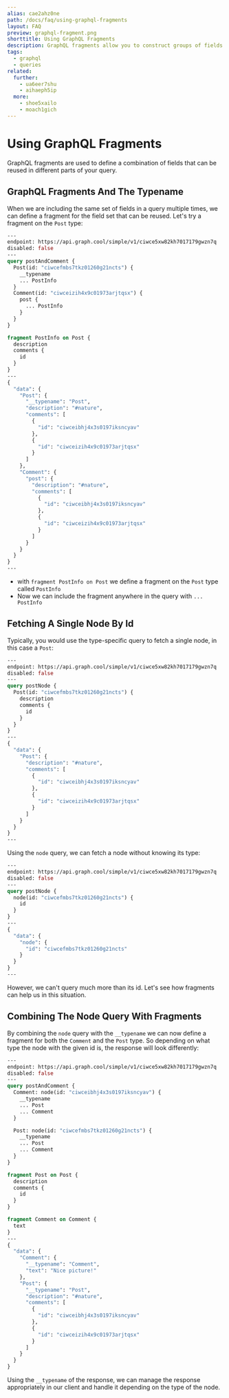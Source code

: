 ```yaml
---
alias: cae2ahz0ne
path: /docs/faq/using-graphql-fragments
layout: FAQ
preview: graphql-fragment.png
shorttitle: Using GraphQL Fragments
description: GraphQL fragments allow you to construct groups of fields that can be included in queries where you need them.
tags:
  - graphql
  - queries
related:
  further:
    - ua6eer7shu
    - aihaeph5ip
  more:
    - shoe5xailo
    - moach1gich
---
```


# Using GraphQL Fragments

GraphQL fragments are used to define a combination of fields that can be reused in different parts of your query.

## GraphQL Fragments And The Typename

When we are including the same set of fields in a query multiple times, we can define a fragment for the field set that can be reused. Let's try a fragment on the `Post` type:

```graphql
---
endpoint: https://api.graph.cool/simple/v1/ciwce5xw82kh7017179gwzn7q
disabled: false
---
query postAndComment {
  Post(id: "ciwcefmbs7tkz01260g21ncts") {
    __typename
    ... PostInfo
  }
  Comment(id: "ciwceizih4x9c01973arjtqsx") {
    post {
      ... PostInfo
    }
  }
}

fragment PostInfo on Post {
  description
  comments {
    id
  }
}
---
{
  "data": {
    "Post": {
      "__typename": "Post",
      "description": "#nature",
      "comments": [
        {
          "id": "ciwceibhj4x3s0197iksncyav"
        },
        {
          "id": "ciwceizih4x9c01973arjtqsx"
        }
      ]
    },
    "Comment": {
      "post": {
        "description": "#nature",
        "comments": [
          {
            "id": "ciwceibhj4x3s0197iksncyav"
          },
          {
            "id": "ciwceizih4x9c01973arjtqsx"
          }
        ]
      }
    }
  }
}
---
```

* with `fragment PostInfo on Post` we define a fragment on the `Post` type called `PostInfo`
* Now we can include the fragment anywhere in the query with `... PostInfo`

## Fetching A Single Node By Id

Typically, you would use the type-specific query to fetch a single node, in this case a `Post`:

```graphql
---
endpoint: https://api.graph.cool/simple/v1/ciwce5xw82kh7017179gwzn7q
disabled: false
---
query postNode {
  Post(id: "ciwcefmbs7tkz01260g21ncts") {
    description
    comments {
      id
    }
  }
}
---
{
  "data": {
    "Post": {
      "description": "#nature",
      "comments": [
        {
          "id": "ciwceibhj4x3s0197iksncyav"
        },
        {
          "id": "ciwceizih4x9c01973arjtqsx"
        }
      ]
    }
  }
}
---
```

Using the `node` query, we can fetch a node without knowing its type:

```graphql
---
endpoint: https://api.graph.cool/simple/v1/ciwce5xw82kh7017179gwzn7q
disabled: false
---
query postNode {
  node(id: "ciwcefmbs7tkz01260g21ncts") {
    id
  }
}
---
{
  "data": {
    "node": {
      "id": "ciwcefmbs7tkz01260g21ncts"
    }
  }
}
---
```

However, we can't query much more than its id. Let's see how fragments can help us in this situation.

## Combining The Node Query With Fragments

By combining the `node` query with the `__typename` we can now define a fragment for both the `Comment` and the `Post` type. So depending on what type the node with the given id is, the response will look differently:

```graphql
---
endpoint: https://api.graph.cool/simple/v1/ciwce5xw82kh7017179gwzn7q
disabled: false
---
query postAndComment {
  Comment: node(id: "ciwceibhj4x3s0197iksncyav") {
    __typename
    ... Post
    ... Comment
  }

  Post: node(id: "ciwcefmbs7tkz01260g21ncts") {
    __typename
    ... Post
    ... Comment
  }
}

fragment Post on Post {
  description
  comments {
    id
  }
}

fragment Comment on Comment {
  text
}
---
{
  "data": {
    "Comment": {
      "__typename": "Comment",
      "text": "Nice picture!"
    },
    "Post": {
      "__typename": "Post",
      "description": "#nature",
      "comments": [
        {
          "id": "ciwceibhj4x3s0197iksncyav"
        },
        {
          "id": "ciwceizih4x9c01973arjtqsx"
        }
      ]
    }
  }
}
```

Using the `__typename` of the response, we can manage the response appropriately in our client and handle it depending on the type of the node.
